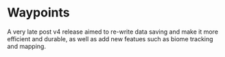 # Waypoints

A very late post v4 release aimed to re-write data saving and make it more efficient and durable, as well as add new featues such as biome tracking and mapping.
